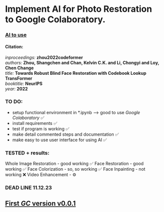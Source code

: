 # Implement AI for Photo Restoration to Google Colaboratory.

### [AI to use](https://github.com/sczhou/CodeFormer)
#### Citation:
*inproceedings:* **zhou2022codeformer** <br/>
    *authors:* **Zhou, Shangchen and Chan, Kelvin C.K. and Li, Chongyi and Loy, Chen Change** <br/>
    *title:* **Towards Robust Blind Face Restoration with Codebook Lookup TransFormer** <br/>
    *booktitle:* **NeurIPS** <br/>
    *year:* **2022** <br/>

### TO DO:
+ setup functional environment in *.ipynb --> good to use *Google Colaboratory* ✅
+ install requirements ✅
+ test if program is working ✅
+ make detail commented steps and documentation ✅
+ make easy to use user interface for using AI ✅


### TESTED + results:
Whole Image Restoration - good working ✅
Face Restoration - good working ✅
Face Colorization - so, so working ✅
Face Inpainting - not working ❌
Video Enhancement - ⚙️


### DEAD LINE 11.12.23


## [First *GC* version v0.0.1](https://colab.research.google.com/drive/1WisSZXsucyjeu1ltIcMIcWg3Bi8dEJSw)
